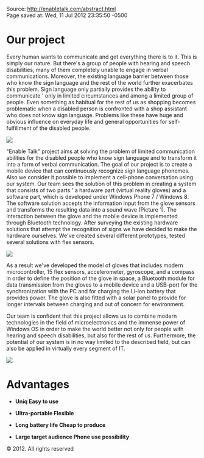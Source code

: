 <div id="wikitext">

Source: <http://enabletalk.com/abstract.html>\
Page saved at: Wed, 11 Jul 2012 23:35:50 -0500

<div class="vspace">

</div>

Our project
===========

Every human wants to communicate and get everything there is to it. This
is simply our nature. But there's a group of people with hearing and
speech disabilities, many of them completely unable to engage in verbal
communications. Moreover, the existing language barrier between those
who know the sign language and the rest of the world further exacerbates
this problem. Sign language only partially provides the ability to
communicate ' only in limited circumstances and among a limited group of
people. Even something as habitual for the rest of us as shopping
becomes problematic when a disabled person is confronted with a shop
assistant who does not know sign language. Problems like these have huge
and obvious influence on everyday life and general opportunities for
self-fulfillment of the disabled people.

<div class="vspace">

</div>

<div>

![](http://enabletalk.com:80/images/framework.jpg)

</div>

"Enable Talk" project aims at solving the problem of limited
communication abilities for the disabled people who know sign language
and to transform it into a form of verbal communication. The goal of our
project is to create a mobile device that can continuously recognize
sign language phonemes. Also we consider it possible to implement a
cell-phone conversation using our system. Our team sees the solution of
this problem in creating a system that consists of two parts ' a
hardware part (virtual reality gloves) and a software part, which is
developed under Windows Phone 7 / Windows 8. The software solution
accepts the information input from the glove sensors and transforms the
resulting data into a sound wave (Picture 1). The interaction between
the glove and the mobile device is implemented through Bluetooth
technology. After surveying the existing hardware solutions that attempt
the recognition of signs we have decided to make the hardware ourselves.
We've created several different prototypes, tested several solutions
with flex sensors.

<div class="vspace">

</div>

<div>

![](http://enabletalk.com:80/images/glove1.jpg)

</div>

As a result we've developed the model of gloves that includes modern
microcontroller, 15 flex sensors, accelerometer, gyroscope, and a
compass in order to define the position of the glove in space, a
Bluetooth module for data transmission from the gloves to a mobile
device and a USB-port for the synchronization with the PC and for
charging the Li-ion battery that provides power. The glove is also
fitted with a solar panel to provide for longer intervals between
charging and out of concern for environment.

Our team is confident that this project allows us to combine modern
technologies in the field of microelectronics and the immense power of
Windows OS in order to make the world better not only for people with
hearing and speech disabilities, but also for the rest of us.
Furthermore, the potential of our system is in no way limited to the
described field, but can also be applied in virtually every segment of
IT.

<div class="vspace">

</div>

<div>

![](http://enabletalk.com:80/images/glove2.jpg)

</div>

<div class="vspace">

</div>

Advantages
==========

-   **Uniq Easy to use**
    <div class="vspace">

    </div>

-   **Ultra-portable Flexible**
    <div class="vspace">

    </div>

-   **Long battery life Cheap to produce**
    <div class="vspace">

    </div>

-   **Large target audience Phone use possibility**

© 2012. All rights reserved

<div class="vspace">

</div>

</div>
